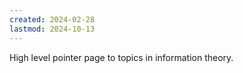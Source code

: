 ```yaml
---
created: 2024-02-28
lastmod: 2024-10-13
---
```


High level pointer page to topics in information theory. 